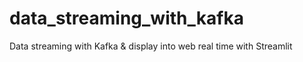 # data_streaming_with_kafka
Data streaming with Kafka &amp; display into web real time with Streamlit
